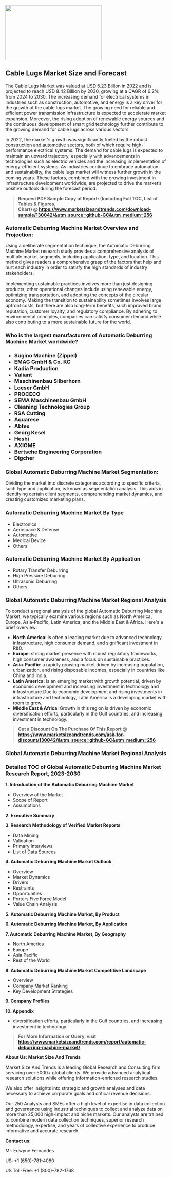 <p><img class="alignnone size-medium wp-image-20088" src="https://ffe5etoiles.com/wp-content/uploads/2024/12/MST1-300x171.png" alt="" width="300" height="171" /></p><h2>Cable Lugs Market Size and Forecast</h2><p>The Cable Lugs Market was valued at USD 5.23 Billion in 2022 and is projected to reach USD 8.42 Billion by 2030, growing at a CAGR of 6.2% from 2024 to 2030. The increasing demand for electrical systems in industries such as construction, automotive, and energy is a key driver for the growth of the cable lugs market. The growing need for reliable and efficient power transmission infrastructure is expected to accelerate market expansion. Moreover, the rising adoption of renewable energy sources and the continuous development of smart grid technology further contribute to the growing demand for cable lugs across various sectors.</p><p>In 2022, the market's growth was significantly fueled by the robust construction and automotive sectors, both of which require high-performance electrical systems. The demand for cable lugs is expected to maintain an upward trajectory, especially with advancements in technologies such as electric vehicles and the increasing implementation of energy-efficient systems. As industries continue to embrace automation and sustainability, the cable lugs market will witness further growth in the coming years. These factors, combined with the growing investment in infrastructure development worldwide, are projected to drive the market’s positive outlook during the forecast period.</p></p><blockquote id="" class=""><strong>Request PDF Sample Copy of Report: (Including Full TOC, List of Tables &amp; Figures, Chart)&nbsp;@&nbsp;<strong><a href="https://www.marketsizeandtrends.com/download-sample/130042/&utm_source=github-GC&utm_medium=256" target="_blank">https://www.marketsizeandtrends.com/download-sample/130042/&utm_source=github-GC&utm_medium=256</a></strong></strong></blockquote><h3 id="" class="">Automatic Deburring Machine Market&nbsp;Overview and Projection:</h3><p id="" class="">Using a deliberate segmentation technique, the Automatic Deburring Machine Market research study provides a comprehensive analysis of multiple market segments, including application, type, and location. This method gives readers a comprehensive grasp of the factors that help and hurt each industry in order to satisfy the high standards of industry stakeholders. <br /> <br />Implementing sustainable practices involves more than just designing products; other operational changes include using renewable energy, optimizing transportation, and adopting the concepts of the circular economy. Making the transition to sustainability sometimes involves large upfront costs, but there are also long-term benefits, such improved brand reputation, customer loyalty, and regulatory compliance. By adhering to environmental principles, companies can satisfy consumer demand while also contributing to a more sustainable future for the world.</p><h3 id="" class="">Who is the largest manufacturers of&nbsp;Automatic Deburring Machine Market worldwide?</h3><h3 class=""><p><ul><li>Sugino Machine (Zippel) </li><li> EMAG GmbH & Co. KG </li><li> Kadia Production </li><li> Valiant </li><li> Maschinenbau Silberhorn </li><li> Loeser GmbH </li><li> PROCECO </li><li> SEMA Maschinenbau GmbH </li><li> Cleaning Technologies Group </li><li> RSA Cutting </li><li> Aquarese </li><li> Abtex </li><li> Georg Kesel </li><li> Heshi </li><li> AXIOME </li><li> Bertsche Engineering Corporation </li><li> Digcher</li></ul></p></h3><h3 id="" class="">Global&nbsp;Automatic Deburring Machine Market Segmentation:</h3><p id="" class="">Dividing the market into discrete categories according to specific criteria, such type and application, is known as segmentation analysis. This aids in identifying certain client segments, comprehending market dynamics, and creating customized marketing plans.</p><h3 id="" class="">Automatic Deburring Machine Market&nbsp;By Type</h3><p><p><ul><li>Electronics </li><li> Aerospace & Defense </li><li> Automotive </li><li> Medical Device </li><li> Others</p></li></ul></p></p><h3 id="" class="">Automatic Deburring Machine Market&nbsp;By Application</h3><p class=""><p><ul><li>Rotary Transfer Deburring </li><li> High Pressure Deburring </li><li> Ultrasonic Deburring </li><li> Others</li></ul></p></p><h3 id="" class="">Global Automatic Deburring Machine Market Regional Analysis</h3><p id="" class="">To conduct a regional analysis of the global Automatic Deburring Machine Market, we typically examine various regions such as North America, Europe, Asia-Pacific, Latin America, and the Middle East &amp; Africa. Here's a brief overview:</p><ul><li><strong>North America</strong>: is often a leading market due to advanced technology infrastructure, high consumer demand, and significant investment in R&amp;D.</li><li><strong>Europe</strong>: strong market presence with robust regulatory frameworks, high consumer awareness, and a focus on sustainable practices.</li><li><strong>Asia-Pacific</strong>: a rapidly growing market driven by increasing population, urbanization, and rising disposable incomes, especially in countries like China and India.</li><li><strong>Latin America</strong>: is an emerging market with growth potential, driven by economic development and increasing investment in technology and infrastructure.Due to economic development and rising investments in infrastructure and technology, Latin America is a developing market with room to grow.</li><li><strong>Middle East &amp; Africa</strong>: Growth in this region is driven by economic diversification efforts, particularly in the Gulf countries, and increasing investment in technology.</li></ul><blockquote id="" class=""><strong>Get a Discount On The Purchase Of This Report @ <strong><a href="https://www.marketsizeandtrends.com/ask-for-discount/130042/&utm_source=github-GC&utm_medium=256" target="_blank">https://www.marketsizeandtrends.com/ask-for-discount/130042/&utm_source=github-GC&utm_medium=256</a></strong></strong></blockquote><h3 id="" class="">Global Automatic Deburring Machine Market Regional Analysis</h3><h3 id="" class="">Detailed TOC of Global Automatic Deburring Machine Market Research Report, 2023-2030</h3><p id="" class=""><strong>1. Introduction of the Automatic Deburring Machine Market</strong></p><ul><li>Overview of the Market</li><li>Scope of Report</li><li>Assumptions</li></ul><p id="" class=""><strong>2. Executive Summary</strong></p><p id="" class=""><strong>3. Research Methodology of Verified Market Reports</strong></p><ul><li>Data Mining</li><li>Validation</li><li>Primary Interviews</li><li>List of Data Sources</li></ul><p id="" class=""><strong>4. Automatic Deburring Machine Market Outlook</strong></p><ul><li>Overview</li><li>Market Dynamics</li><li>Drivers</li><li>Restraints</li><li>Opportunities</li><li>Porters Five Force Model</li><li>Value Chain Analysis</li></ul><p id="" class=""><strong>5. Automatic Deburring Machine Market, By Product</strong></p><p id="" class=""><strong>6. Automatic Deburring Machine Market, By Application</strong></p><p id="" class=""><strong>7. Automatic Deburring Machine Market, By Geography</strong></p><ul><li>North America</li><li>Europe</li><li>Asia Pacific</li><li>Rest of the World</li></ul><p id="" class=""><strong>8. Automatic Deburring Machine Market Competitive Landscape</strong></p><ul><li>Overview</li><li>Company Market Ranking</li><li>Key Development Strategies</li></ul><p id="" class=""><strong>9. Company Profiles</strong></p><p id="" class=""><strong>10. Appendix</strong></p><ul><li>diversification efforts, particularly in the Gulf countries, and increasing investment in technology.</li></ul><blockquote id="" class=""><strong>For More Information or Query, visit <strong><strong><a href="https://www.marketsizeandtrends.com/report/automatic-deburring-machine-market/" target="_blank">https://www.marketsizeandtrends.com/report/automatic-deburring-machine-market/</a></strong></strong></strong></blockquote><p id="" class=""><strong>About Us: Market Size And Trends</strong></p><p id="" class="">Market Size And Trends is a leading Global Research and Consulting firm servicing over 5000+ global clients. We provide advanced analytical research solutions while offering information-enriched research studies.</p><p id="" class="">We also offer insights into strategic and growth analyses and data necessary to achieve corporate goals and critical revenue decisions.</p><p id="" class="">Our 250 Analysts and SMEs offer a high level of expertise in data collection and governance using industrial techniques to collect and analyze data on more than 25,000 high-impact and niche markets. Our analysts are trained to combine modern data collection techniques, superior research methodology, expertise, and years of collective experience to produce informative and accurate research.</p><p id="" class=""><strong>Contact us:</strong></p><p id="" class="">Mr. Edwyne Fernandes</p><p id="" class="">US: +1 (650)-781-4080</p><p id="" class="">US Toll-Free: +1 (800)-782-1768</p>

